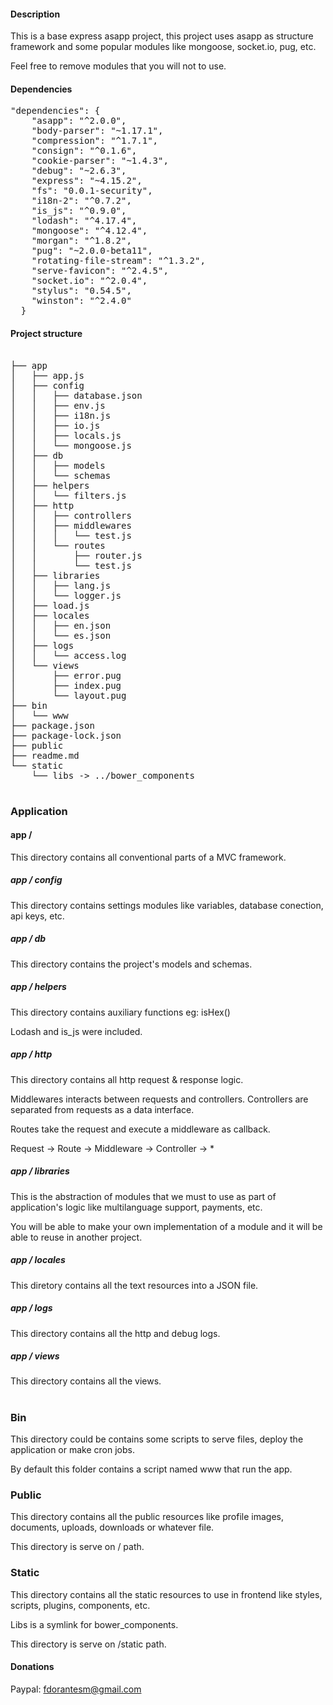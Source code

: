 #### Description

This is a base express asapp project, this project uses asapp as structure framework and some popular modules like mongoose, socket.io, pug, etc.

Feel free to remove modules that you will not to use.

#### Dependencies

<pre>
"dependencies": {
    "asapp": "^2.0.0",
    "body-parser": "~1.17.1",
    "compression": "^1.7.1",
    "consign": "^0.1.6",
    "cookie-parser": "~1.4.3",
    "debug": "~2.6.3",
    "express": "~4.15.2",
    "fs": "0.0.1-security",
    "i18n-2": "^0.7.2",
    "is_js": "^0.9.0",
    "lodash": "^4.17.4",
    "mongoose": "^4.12.4",
    "morgan": "^1.8.2",
    "pug": "~2.0.0-beta11",
    "rotating-file-stream": "^1.3.2",
    "serve-favicon": "^2.4.5",
    "socket.io": "^2.0.4",
    "stylus": "0.54.5",
    "winston": "^2.4.0"
  }
</pre>

#### Project structure 

<pre>

├── app
│   ├── app.js
│   ├── config
│   │   ├── database.json
│   │   ├── env.js
│   │   ├── i18n.js
│   │   ├── io.js
│   │   ├── locals.js
│   │   └── mongoose.js
│   ├── db
│   │   ├── models
│   │   └── schemas
│   ├── helpers
│   │   └── filters.js
│   ├── http
│   │   ├── controllers
│   │   ├── middlewares
│   │   │   └── test.js
│   │   └── routes
│   │       ├── router.js
│   │       └── test.js
│   ├── libraries
│   │   ├── lang.js
│   │   └── logger.js
│   ├── load.js
│   ├── locales
│   │   ├── en.json
│   │   └── es.json
│   ├── logs
│   │   └── access.log
│   └── views
│       ├── error.pug
│       ├── index.pug
│       └── layout.pug
├── bin
│   └── www
├── package.json
├── package-lock.json
├── public
├── readme.md
└── static
    └── libs -> ../bower_components

</pre>

### Application

#### app /
This directory contains all conventional parts of a MVC framework.

##### app / config
This directory contains settings modules like variables, database conection, api keys, etc.

##### app / db
This directory contains the project's models and schemas.

##### app / helpers
This directory contains auxiliary functions eg: isHex()

Lodash and is_js were included.

##### app / http
This directory contains all http request & response logic.

Middlewares interacts between requests and controllers. Controllers are separated from requests as a data interface.

Routes take the request and execute a middleware as callback.

Request -> Route -> Middleware -> Controller -> *

##### app / libraries

This is the abstraction of modules that we must to use as part of application's logic like multilanguage support, payments, etc.

You will be able to make your own implementation of a module and it will be able to reuse in another project.

##### app / locales

This diretory contains all the text resources into a JSON file.

##### app / logs

This directory contains all the http and debug logs.

##### app / views

This directory contains all the views.


#

### Bin

This directory could be contains some scripts to serve files, deploy the application or make cron jobs.

By default this folder contains a script named www that run the app.

### Public

This directory contains all the public resources like profile images, documents, uploads, downloads or whatever file.

This directory is serve on / path.

### Static

This directory contains all the static resources to use in frontend like styles, scripts, plugins, components, etc.

Libs is a symlink for bower_components.

This directory is serve on /static path.

#### Donations 

Paypal: fdorantesm@gmail.com